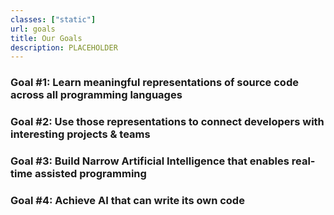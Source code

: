 ```yaml
---
classes: ["static"]
url: goals
title: Our Goals
description: PLACEHOLDER
---
```


### Goal #1: Learn meaningful representations of source code across all programming languages
### Goal #2: Use those representations to connect developers with interesting projects & teams
### Goal #3: Build Narrow Artificial Intelligence that enables real-time assisted programming  
### Goal #4: Achieve AI that can write its own code


